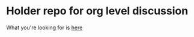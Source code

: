 # Holder repo for org level discussion

What you're looking for is [here](https://github.com/orgs/setten-io/discussions)

